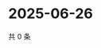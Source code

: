 # 2025-06-26

共 0 条

<!-- BEGIN ZHIHUQUESTIONS -->
<!-- 最后更新时间 Thu Jun 26 2025 20:22:29 GMT+0800 (China Standard Time) -->

<!-- END ZHIHUQUESTIONS -->
